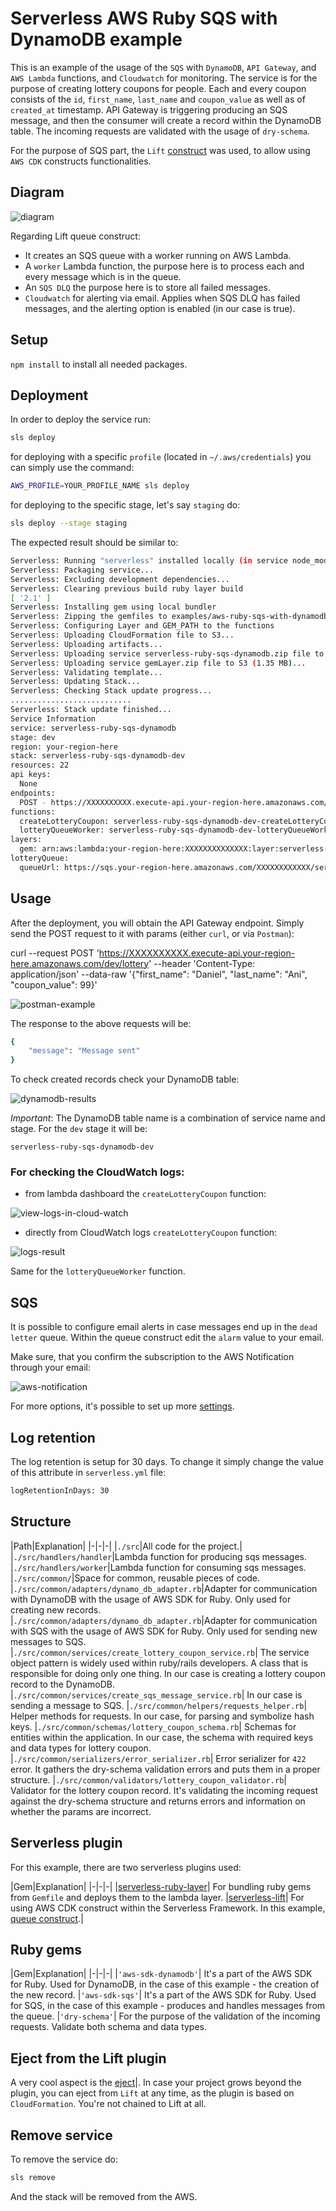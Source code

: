 <!--
title: 'Serverless AWS Ruby SQS with DynamoDB example'
description: 'Serverless ruby example that creates DynamoDB records with the usage of SQS, API Gateway, and AWS Lambda functions.'
layout: Doc
framework: v2
platform: AWS
language: Ruby
authorLink: 'https://github.com/pigius'
authorName: 'Daniel Aniszkiewicz'
authorAvatar: 'https://avatars1.githubusercontent.com/u/8863200?s=200&v=4'
-->
# Serverless AWS Ruby SQS with DynamoDB example

This is an example of the usage of the `SQS` with `DynamoDB`, `API Gateway`, and `AWS Lambda` functions, and `Cloudwatch` for monitoring. The service is for the purpose of creating lottery coupons for people. Each and every coupon consists of the `id`, `first_name`, `last_name` and `coupon_value` as well as of `created_at` timestamp. API Gateway is triggering producing an SQS message, and then the consumer will create a record within the DynamoDB table. The incoming requests are validated with the usage of `dry-schema`.

For the purpose of SQS part, the `Lift` [construct](https://github.com/getlift/lift) was used, to allow using `AWS CDK` constructs functionalities. 


## Diagram

![diagram](./images/aws-serverless-diagram.png)

Regarding Lift queue construct:

- It creates an SQS queue with a worker running on AWS Lambda.
- A `worker` Lambda function, the purpose here is to process each and every message which is in the queue.
- An `SQS DLQ` the purpose here is to store all failed messages.
- `Cloudwatch` for alerting via email. Applies when SQS DLQ has failed messages, and the alerting option is enabled (in our case is true).


## Setup

`npm install` to install all needed packages.

## Deployment

In order to deploy the service run:

```bash
sls deploy
```

for deploying with a specific `profile` (located in `~/.aws/credentials`) you can simply use the command:

```bash
AWS_PROFILE=YOUR_PROFILE_NAME sls deploy
```

for deploying to the specific stage, let's say `staging` do:

```bash
sls deploy --stage staging
```

The expected result should be similar to:

```bash
Serverless: Running "serverless" installed locally (in service node_modules)
Serverless: Packaging service...
Serverless: Excluding development dependencies...
Serverless: Clearing previous build ruby layer build
[ '2.1' ]
Serverless: Installing gem using local bundler
Serverless: Zipping the gemfiles to examples/aws-ruby-sqs-with-dynamodb/.serverless/ruby_layer/gemLayer.zip
Serverless: Configuring Layer and GEM_PATH to the functions
Serverless: Uploading CloudFormation file to S3...
Serverless: Uploading artifacts...
Serverless: Uploading service serverless-ruby-sqs-dynamodb.zip file to S3 (7.71 KB)...
Serverless: Uploading service gemLayer.zip file to S3 (1.35 MB)...
Serverless: Validating template...
Serverless: Updating Stack...
Serverless: Checking Stack update progress...
...........................
Serverless: Stack update finished...
Service Information
service: serverless-ruby-sqs-dynamodb
stage: dev
region: your-region-here
stack: serverless-ruby-sqs-dynamodb-dev
resources: 22
api keys:
  None
endpoints:
  POST - https://XXXXXXXXXX.execute-api.your-region-here.amazonaws.com/dev/lottery
functions:
  createLotteryCoupon: serverless-ruby-sqs-dynamodb-dev-createLotteryCoupon
  lotteryQueueWorker: serverless-ruby-sqs-dynamodb-dev-lotteryQueueWorker
layers:
  gem: arn:aws:lambda:your-region-here:XXXXXXXXXXXXXX:layer:serverless-ruby-sqs-dynamodb-dev-ruby-bundle:3
lotteryQueue:
  queueUrl: https://sqs.your-region-here.amazonaws.com/XXXXXXXXXXXX/serverless-ruby-sqs-dynamodb-dev-lotteryQueue
```

## Usage

After the deployment, you will obtain the API Gateway endpoint. Simply send the POST request to it with params (either `curl`, or via `Postman`):

curl --request POST 'https://XXXXXXXXXX.execute-api.your-region-here.amazonaws.com/dev/lottery' --header 'Content-Type: application/json' --data-raw '{"first_name": "Daniel", "last_name": "Ani", "coupon_value": 99}'


![postman-example](./images/postman-example.png)

The response to the above requests will be:

```bash
{
    "message": "Message sent"
}
```

To check created records check your DynamoDB table:


![dynamodb-results](./images/dynamodb-results.png)

*Important*: The DynamoDB table name is a combination of service name and stage. For the `dev` stage it will be:

```
serverless-ruby-sqs-dynamodb-dev
```

### For checking the CloudWatch logs:

 - from lambda dashboard the `createLotteryCoupon` function:

![view-logs-in-cloud-watch](./images/view-logs-in-cloud-watch.png)

 - directly from CloudWatch logs `createLotteryCoupon` function:

![logs-result](./images/logs-result.png)

Same for the `lotteryQueueWorker` function.


## SQS

It is possible to configure email alerts in case messages end up in the `dead letter` queue. Within the queue construct edit the `alarm` value to your email.

Make sure, that you confirm the subscription to the AWS Notification through your email:

![aws-notification](./images/aws-notification.png)


For more options, it's possible to set up more [settings](https://github.com/getlift/lift/blob/master/docs/queue.md).

## Log retention

The log retention is setup for 30 days. To change it simply change the value of this attribute in `serverless.yml` file:


``` bash
logRetentionInDays: 30
```

## Structure

|Path|Explanation|
|-|-|-|
|`./src`|All code for the project.|
|`./src/handlers/handler`|Lambda function for producing sqs messages.
|`./src/handlers/worker`|Lambda function for consuming sqs messages.
|`./src/common/`|Space for common, reusable pieces of code.
|`./src/common/adapters/dynamo_db_adapter.rb`|Adapter for communication with DynamoDB with the usage of AWS SDK for Ruby. Only used for creating new records.
|`./src/common/adapters/dynamo_db_adapter.rb`|Adapter for communication with SQS with the usage of AWS SDK for Ruby. Only used for sending new messages to SQS.
|`./src/common/services/create_lottery_coupon_service.rb`| The service object pattern is widely used within ruby/rails developers. A class that is responsible for doing only one thing. In our case is creating a lottery coupon record to the DynamoDB.
|`./src/common/services/create_sqs_message_service.rb`| In our case is sending a message to SQS.
|`./src/common/helpers/requests_helper.rb`| Helper methods for requests. In our case, for parsing and symbolize hash keys.
|`./src/common/schemas/lottery_coupon_schema.rb`| Schemas for entities within the application. In our case, the schema with required keys and data types for lottery coupon.
|`./src/common/serializers/error_serializer.rb`| Error serializer for `422` error. It gathers the dry-schema validation errors and puts them in a proper structure.
|`./src/common/validators/lottery_coupon_validator.rb`| Validator for the lottery coupon record. It's validating the incoming request against the dry-schema structure and returns errors and information on whether the params are incorrect.

## Serverless plugin

For this example, there are two serverless plugins used:

|Gem|Explanation|
|-|-|-|
|[serverless-ruby-layer](https://www.npmjs.com/package/serverless-ruby-layer)| For bundling ruby gems from `Gemfile` and deploys them to the lambda layer.
|[serverless-lift](https://www.npmjs.com/package/serverless-lift)| For using AWS CDK construct within the Serverless Framework. In this example, [queue construct](https://github.com/getlift/lift/blob/master/docs/queue.md).|

## Ruby gems

|Gem|Explanation|
|-|-|-|
|`'aws-sdk-dynamodb'`| It's a part of the AWS SDK for Ruby. Used for DynamoDB, in the case of this example - the creation of the new record.
|`'aws-sdk-sqs'`| It's a part of the AWS SDK for Ruby. Used for SQS, in the case of this example - produces and handles messages from the queue.
|`'dry-schema'`| For the purpose of the validation of the incoming requests. Validate both schema and data types.

## Eject from the Lift plugin

A very cool aspect is the [eject](https://github.com/getlift/lift#ejecting)|. In case your project grows beyond the plugin, you can eject from `Lift` at any time, as the plugin is based on `CloudFormation`. You're not chained to Lift at all.

## Remove service

To remove the service do:

```bash
sls remove
```
And the stack will be removed from the AWS.